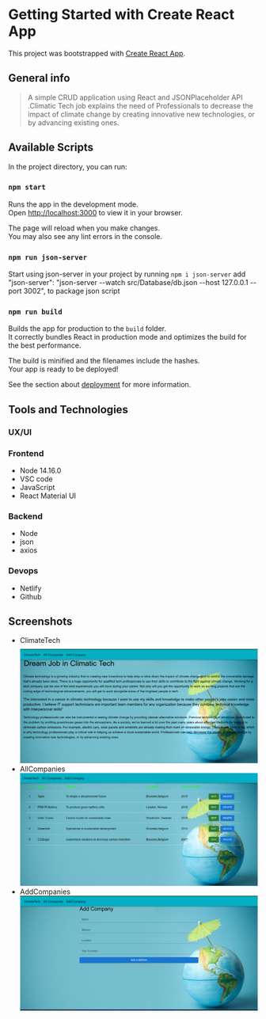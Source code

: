 # Getting Started with Create React App

This project was bootstrapped with [Create React App](https://github.com/facebook/create-react-app).

## General info

> A simple CRUD application using React and JSONPlaceholder API .Climatic Tech job explains the need of Professionals to decrease the impact of climate change by creating innovative new technologies, or by advancing existing ones.

## Available Scripts

In the project directory, you can run:

### `npm start`

Runs the app in the development mode.\
Open [http://localhost:3000](http://localhost:3000) to view it in your browser.

The page will reload when you make changes.\
You may also see any lint errors in the console.

### `npm run json-server`

Start using json-server in your project by running `npm i json-server`
add  "json-server": "json-server --watch src/Database/db.json --host 127.0.0.1 --port 3002", to package json script

### `npm run build`

Builds the app for production to the `build` folder.\
It correctly bundles React in production mode and optimizes the build for the best performance.

The build is minified and the filenames include the hashes.\
Your app is ready to be deployed!

See the section about [deployment](https://facebook.github.io/create-react-app/docs/deployment) for more information.

## Tools and Technologies

### UX/UI

### Frontend

- Node 14.16.0
- VSC code
- JavaScript
- React Material UI

### Backend

- Node
- json
- axios

### Devops

- Netlify
- Github

## Screenshots

- ClimateTech
![Example screenshot](././public/assets/screenshotclimate.png)
- AllCompanies
![Example screenshot](././public/assets/screenshotallcompanies.png)
- AddCompanies
![Example screenshot](././public/assets/screenshotnewcompanies.png)
